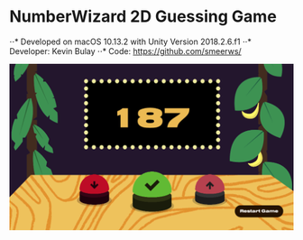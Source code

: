 # NumberWizard 2D Guessing Game


⋅⋅* Developed on macOS 10.13.2 with Unity Version 2018.2.6.f1
⋅⋅* Developer: Kevin Bulay
⋅⋅* Code: https://github.com/smeerws/

![Image NumberWizard](./Screenshots/Screenshot1.png)